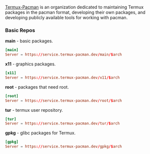 [Termux-Pacman](https://github.com/termux-pacman) is an organization dedicated to maintaining Termux packages in the pacman format, developing their own packages, and developing publicly available tools for working with pacman.

### Basic Repos
**main** - basic packages.
```conf
[main]
Server = https://service.termux-pacman.dev/main/$arch
```

**x11** - graphics packages.
```conf
[x11]
Server = https://service.termux-pacman.dev/x11/$arch
```

**root** - packages that need root.
```conf
[root]
Server = https://service.termux-pacman.dev/root/$arch
```

**tur** - termux user repository.
```conf
[tur]
Server = https://service.termux-pacman.dev/tur/$arch
```

**gpkg** - glibc packages for Termux.
```conf
[gpkg]
Server = https://service.termux-pacman.dev/gpkg/$arch
```
